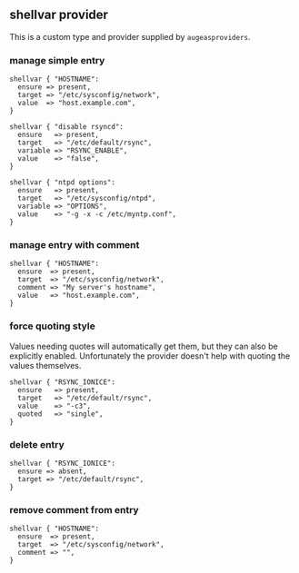 ## shellvar provider

This is a custom type and provider supplied by `augeasproviders`.

### manage simple entry

    shellvar { "HOSTNAME":
      ensure => present,
      target => "/etc/sysconfig/network",
      value  => "host.example.com",
    }

    shellvar { "disable rsyncd":
      ensure   => present,
      target   => "/etc/default/rsync",
      variable => "RSYNC_ENABLE",
      value    => "false",
    }

    shellvar { "ntpd options":
      ensure   => present,
      target   => "/etc/sysconfig/ntpd",
      variable => "OPTIONS",
      value    => "-g -x -c /etc/myntp.conf",
    }

### manage entry with comment

    shellvar { "HOSTNAME":
      ensure  => present,
      target  => "/etc/sysconfig/network",
      comment => "My server's hostname",
      value   => "host.example.com",
    }

### force quoting style

Values needing quotes will automatically get them, but they can also be
explicitly enabled.  Unfortunately the provider doesn't help with quoting the
values themselves.

    shellvar { "RSYNC_IONICE":
      ensure   => present,
      target   => "/etc/default/rsync",
      value    => "-c3",
      quoted   => "single",
    }

### delete entry

    shellvar { "RSYNC_IONICE":
      ensure => absent,
      target => "/etc/default/rsync",
    }

### remove comment from entry

    shellvar { "HOSTNAME":
      ensure  => present,
      target  => "/etc/sysconfig/network",
      comment => "",
    }
